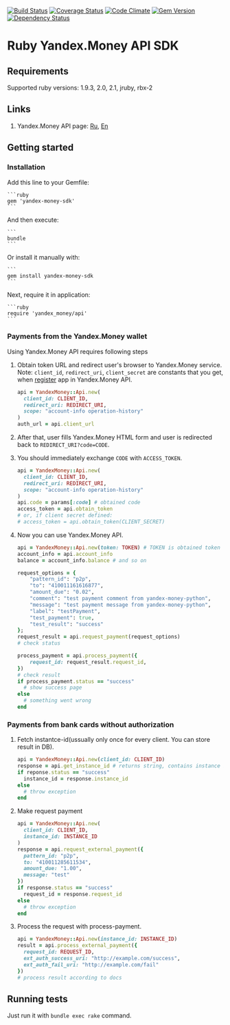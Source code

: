 [![Build Status](https://travis-ci.org/yandex-money/yandex-money-sdk-ruby.svg)](https://travis-ci.org/yandex-money/yandex-money-sdk-ruby)
[![Coverage Status](https://img.shields.io/coveralls/yandex-money/yandex-money-sdk-ruby.svg)](https://coveralls.io/r/yandex-money/yandex-money-sdk-ruby)
[![Code Climate](https://codeclimate.com/github/yandex-money/yandex-money-sdk-ruby/badges/gpa.svg)](https://codeclimate.com/github/yandex-money/yandex-money-sdk-ruby)
[![Gem Version](https://badge.fury.io/rb/yandex-money-sdk.svg)](http://badge.fury.io/rb/yandex-money-sdk)
[![Dependency Status](https://gemnasium.com/yandex-money/yandex-money-sdk-ruby.svg)](https://gemnasium.com/yandex-money/yandex-money-sdk-ruby)

# Ruby Yandex.Money API SDK

## Requirements

Supported ruby versions: 1.9.3, 2.0, 2.1, jruby, rbx-2

## Links

1. Yandex.Money API page: [Ru](http://api.yandex.ru/money/),
[En](http://api.yandex.com/money/)

## Getting started

### Installation


Add this line to your Gemfile:

    ```ruby
    gem 'yandex-money-sdk'
    ```

And then execute:

    ```
    bundle
    ```

Or install it manually with:

    ```
    gem install yandex-money-sdk
    ```

Next, require it in application:

    ```ruby
    require 'yandex_money/api'
    ```


### Payments from the Yandex.Money wallet

Using Yandex.Money API requires following steps

1. Obtain token URL and redirect user's browser to Yandex.Money service.
Note: `client_id`, `redirect_uri`, `client_secret` are constants that you get,
when [register](https://sp-money.yandex.ru/myservices/new.xml) app in Yandex.Money API.

    ```ruby
    api = YandexMoney::Api.new(
      client_id: CLIENT_ID,
      redirect_uri: REDIRECT_URI,
      scope: "account-info operation-history"
    )
    auth_url = api.client_url
    ```

2. After that, user fills Yandex.Money HTML form and user is redirected back to
`REDIRECT_URI?code=CODE`.

3. You should immediately exchange `CODE` with `ACCESS_TOKEN`.

    ```ruby
    api = YandexMoney::Api.new(
      client_id: CLIENT_ID,
      redirect_uri: REDIRECT_URI,
      scope: "account-info operation-history"
    )
    api.code = params[:code] # obtained code
    access_token = api.obtain_token
    # or, if client secret defined:
    # access_token = api.obtain_token(CLIENT_SECRET)
    ```

4. Now you can use Yandex.Money API.

    ```ruby
    api = YandexMoney::Api.new(token: TOKEN) # TOKEN is obtained token
    account_info = api.account_info
    balance = account_info.balance # and so on

    request_options = {
        "pattern_id": "p2p",
        "to": "410011161616877",
        "amount_due": "0.02",
        "comment": "test payment comment from yandex-money-python",
        "message": "test payment message from yandex-money-python",
        "label": "testPayment",
        "test_payment": true,
        "test_result": "success"
    };
    request_result = api.request_payment(request_options)
    # check status

    process_payment = api.process_payment({
        request_id: request_result.request_id,
    })
    # check result
    if process_payment.status == "success"
      # show success page
    else
      # something went wrong
    end
    ```

### Payments from bank cards without authorization

1. Fetch instantce-id(ussually only once for every client. You can store
result in DB).

    ```ruby
    api = YandexMoney::Api.new(client_id: CLIENT_ID)
    response = api.get_instance_id # returns string, contains instance id
    if reponse.status == "success"
      instance_id = response.instance_id
    else
      # throw exception
    end
    ```

2. Make request payment

    ```ruby
    api = YandexMoney::Api.new(
      client_id: CLIENT_ID,
      instance_id: INSTANCE_ID
    )
    response = api.request_external_payment({
      pattern_id: "p2p",
      to: "410011285611534",
      amount_due: "1.00",
      message: "test"
    })
    if response.status == "success"
      request_id = response.request_id
    else
      # throw exception
    end
    ```

3. Process the request with process-payment. 

    ```ruby
    api = YandexMoney::Api.new(instance_id: INSTANCE_ID)
    result = api.process_external_payment({
      request_id: REQUEST_ID,
      ext_auth_success_uri: "http://example.com/success",
      ext_auth_fail_uri: "http://example.com/fail"
    })
    # process result according to docs
    ```


## Running tests

Just run it with `bundle exec rake` command.
